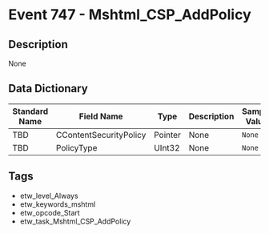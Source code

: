 # Event 747 - Mshtml_CSP_AddPolicy

## Description
None

## Data Dictionary
|Standard Name|Field Name|Type|Description|Sample Value|
|---|---|---|---|---|
|TBD|CContentSecurityPolicy|Pointer|None|`None`|
|TBD|PolicyType|UInt32|None|`None`|

## Tags
* etw_level_Always
* etw_keywords_mshtml
* etw_opcode_Start
* etw_task_Mshtml_CSP_AddPolicy